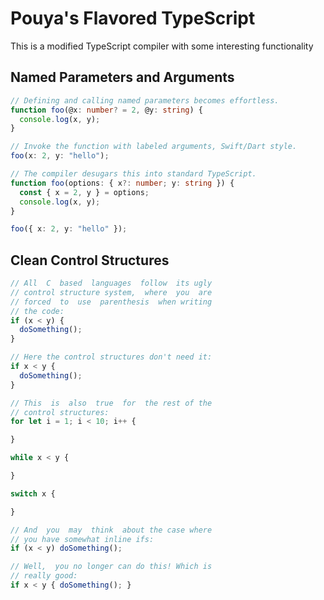 # Pouya's Flavored TypeScript

This is a modified TypeScript compiler with some interesting functionality

## Named Parameters and Arguments

```ts
// Defining and calling named parameters becomes effortless.
function foo(@x: number? = 2, @y: string) {
  console.log(x, y);
}

// Invoke the function with labeled arguments, Swift/Dart style.
foo(x: 2, y: "hello");

// The compiler desugars this into standard TypeScript.
function foo(options: { x?: number; y: string }) {
  const { x = 2, y } = options;
  console.log(x, y);
}

foo({ x: 2, y: "hello" });
```

## Clean Control Structures

```ts
// All  C  based  languages  follow  its ugly
// control structure system,  where  you  are
// forced  to  use  parenthesis  when writing
// the code:
if (x < y) {
  doSomething();
}

// Here the control structures don't need it:
if x < y {
  doSomething();
}

// This  is  also  true  for  the rest of the
// control structures:
for let i = 1; i < 10; i++ {

}

while x < y {

}

switch x {

}

// And  you  may  think  about the case where
// you have somewhat inline ifs:
if (x < y) doSomething();

// Well,  you no longer can do this! Which is
// really good:
if x < y { doSomething(); }
```
